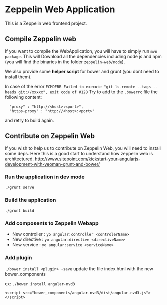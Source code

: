 # Zeppelin Web Application
This is a Zeppelin web frontend project.


## Compile Zeppelin web
If you want to compile the WebApplication, you will have to simply run `mvn package`.
This will Download all the dependencies including node js and npm (you will find the binaries in the folder `zeppelin-web/node`).

We also provide some **helper script** for bower and grunt (you dont need to install them).

In case of the error `ECMDERR Failed to execute "git ls-remote --tags --heads git://xxxxx", exit code of #128`
Try to add to the `.bowerrc` file the following content:
```
  "proxy" : "http://<host>:<port>",
  "https-proxy" : "http://<host>:<port>"
```
and retry to build again.

## Contribute on Zeppelin Web
If you wish to help us to contribute on Zeppelin Web, you will need to install some deps.
Here this is a good start to understand how zeppelin web is architectured.
http://www.sitepoint.com/kickstart-your-angularjs-development-with-yeoman-grunt-and-bower/

### Run the application in dev mode
``./grunt serve``

### Build the application
`./grunt build`

### Add composents to Zeppelin Webapp
 * New controller : `yo angular:controller <controlerName>`
 * New directive : `yo angular:directive <directiveName>`
 * New service : `yo angular:service <serviceName>`

 ### Add plugin
 
 `./bower install <plugin> -save`
 update the file index.html with the new bower_components 
 
 ex: `./bower install angular-nvd3` 
 ```
 <script src="bower_components/angular-nvd3/dist/angular-nvd3.js"></script>
 ````




